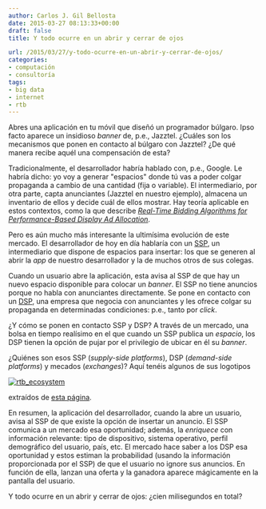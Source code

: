 ```yaml
---
author: Carlos J. Gil Bellosta
date: 2015-03-27 08:13:33+00:00
draft: false
title: Y todo ocurre en un abrir y cerrar de ojos

url: /2015/03/27/y-todo-ocurre-en-un-abrir-y-cerrar-de-ojos/
categories:
- computación
- consultoría
tags:
- big data
- internet
- rtb
---
```


Abres una aplicación en tu móvil que diseñó un programador búlgaro. Ipso facto aparece un insidioso _banner_ de, p.e., Jazztel. ¿Cuáles son los mecanismos que ponen en contacto al búlgaro con Jazztel? ¿De qué manera recibe aquél una compensación de esta?

Tradicionalmente, el desarrollador habría hablado con, p.e., Google. Le habría dicho: yo voy a generar "espacios" donde tú vas a poder colgar propaganda a cambio de una cantidad (fija o variable). El intermediario, por otra parte, capta anunciantes (Jazztel en nuestro ejemplo), almacena un inventario de ellos y decide cuál de ellos mostrar. Hay teoría aplicable en estos contextos, como la que describe _[Real-Time Bidding Algorithms for Performance-Based Display Ad Allocation](http://research.microsoft.com/en-us/um/people/nikdev/pubs/rtb-perf.pdf)_.

Pero es aún mucho más interesante la ultimísima evolución de este mercado. El desarrollador de hoy en día hablaría con un [SSP](http://en.wikipedia.org/wiki/Supply-side_platform), un intermediario que dispone de espacios para insertar: los que se generen al abrir la _app_ de nuestro desarrollador y la de muchos otros de sus colegas.

Cuando un usuario abre la aplicación, esta avisa al SSP de que hay un nuevo espacio disponible para colocar un _banner_. El SSP no tiene anuncios porque no habla con anunciantes directamente. Se pone en contacto con un [DSP](http://en.wikipedia.org/wiki/Demand-side_platform), una empresa que negocia con anunciantes y les ofrece colgar su propaganda en determinadas condiciones: p.e., tanto por _click_.

¿Y cómo se ponen en contacto SSP y DSP? A través de un mercado, una bolsa en tiempo realísimo en el que cuando un SSP publica un _espacio_, los DSP tienen la opción de pujar por el privilegio de ubicar en él su _banner_.

¿Quiénes son esos SSP (_supply-side platforms_), DSP (_demand-side platforms_) y mecados (_exchanges_)? Aquí tenéis algunos de sus logotipos

[![rtb_ecosystem](/wp-uploads/2015/03/rtb_ecosystem.png)
](/wp-uploads/2015/03/rtb_ecosystem.png)

extraídos de [esta página](http://www.businessinsider.com.au/mobile-real-time-bidding-ad-ecosystem-2013-5).

En resumen, la aplicación del desarrollador, cuando la abre un usuario, avisa al SSP de que existe la opción de insertar un anuncio. El SSP comunica a un mercado esa oportunidad; además, la _enriquece_ con información relevante: tipo de dispositivo, sistema operativo, perfil demográfico del usuario, país, etc. El mercado hace saber a los DSP esa oportunidad y estos estiman la probabilidad (usando la información proporcionada por el SSP) de que el usuario no ignore sus anuncios. En función de ella, lanzan una oferta y la ganadora aparece mágicamente en la pantalla del usuario.

Y todo ocurre en un abrir y cerrar de ojos: ¿cien milisegundos en total?
